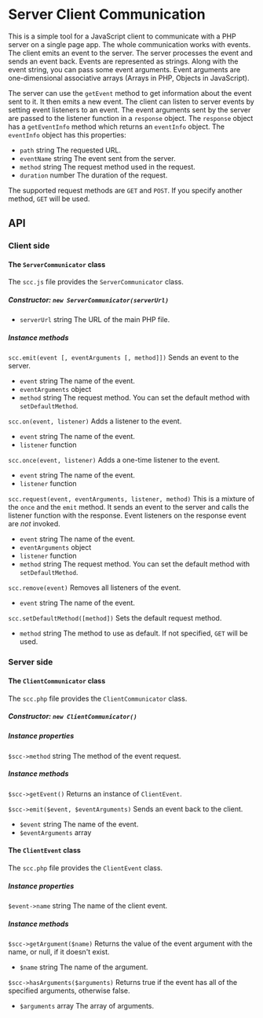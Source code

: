 # Server Client Communication
This is a simple tool for a JavaScript client to communicate with a PHP server on a single page app.
The whole communication works with events. The client emits an event to the server. The server
processes the event and sends an event back.
Events are represented as strings. Along with the event string, you can pass some event arguments.
Event arguments are one-dimensional associative arrays (Arrays in PHP, Objects in JavaScript).

The server can use the `getEvent` method to get information about the event sent to it.
It then emits a new event.
The client can listen to server events by setting event listeners to an event. The event arguments
sent by the server are passed to the listener function in a `response` object. The `response` object
has a `getEventInfo` method which returns an `eventInfo` object. The `eventInfo` object has this properties:
* `path` string The requested URL.
* `eventName` string The event sent from the server.
* `method` string The request method used in the request.
* `duration` number The duration of the request.

The supported request methods are `GET` and `POST`. If you specify another method, `GET` will be used.

## API
### Client side
#### The `ServerCommunicator` class
The `scc.js` file provides the `ServerCommunicator` class.
##### Constructor: `new ServerCommunicator(serverUrl)`
* `serverUrl` string The URL of the main PHP file.

##### Instance methods
`scc.emit(event [, eventArguments [, method]])`
Sends an event to the server.
* `event` string The name of the event.
* `eventArguments` object
* `method` string The request method. You can set the default method with `setDefaultMethod`.

`scc.on(event, listener)`
Adds a listener to the event.
* `event` string The name of the event.
* `listener` function

`scc.once(event, listener)`
Adds a one-time listener to the event.
* `event` string The name of the event.
* `listener` function

`scc.request(event, eventArguments, listener, method)`
This is a mixture of the `once` and the `emit` method. It sends an event to the
server and calls the listener function with the response. Event listeners on the
response event are *not* invoked.
* `event` string The name of the event.
* `eventArguments` object
* `listener` function
* `method` string The request method. You can set the default method with `setDefaultMethod`.

`scc.remove(event)`
Removes all listeners of the event.
* `event` string The name of the event.

`scc.setDefaultMethod([method])`
Sets the default request method.
* `method` string The method to use as default. If not specified, `GET` will be used.

### Server side
#### The `ClientCommunicator` class
The `scc.php` file provides the `ClientCommunicator` class.
##### Constructor: `new ClientCommunicator()`

##### Instance properties
`$scc->method` string The method of the event request.

##### Instance methods
`$scc->getEvent()`
Returns an instance of `ClientEvent`.

`$scc->emit($event, $eventArguments)`
Sends an event back to the client.
* `$event` string The name of the event.
* `$eventArguments` array

#### The `ClientEvent` class
The `scc.php` file provides the `ClientEvent` class.

##### Instance properties
`$event->name` string The name of the client event.

##### Instance methods
`$scc->getArgument($name)`
Returns the value of the event argument with the name, or null, if it doesn't exist.
* `$name` string The name of the argument.

`$scc->hasArguments($arguments)`
Returns true if the event has all of the specified arguments, otherwise false.
* `$arguments` array The array of arguments.
